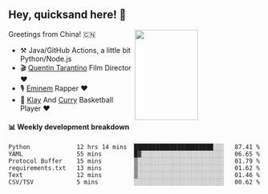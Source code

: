 ## Hey, quicksand here! 🏃
[<img align="right" width="50%" height='180' src="https://quicksandznzn.github.io/image/warriors.jpg">](https://github.com/quicksandznzn)
<!--
[<img align="right" width="50%" src="https://github-readme-stats.vercel.app/api?username=quicksandznzn&theme=dark&show_icons=true">](https://github.com/quicksandznzn)
-->


Greetings from China! 🇨🇳

- ⚒️ Java/GitHub Actions, a little bit Python/Node.js
- 🎬 [Quentin Tarantino](https://www.instagram.com/tarantinoxx/) Film Director ❤️
- 🎙 [Eminem](https://www.instagram.com/eminem/) Rapper ❤️
- 🏀 [Klay](https://www.instagram.com/klaythompson/) And [Curry](https://www.instagram.com/stephencurry30/) Basketball Player ❤️


#### :bar_chart: Weekly development breakdown
<!--START_SECTION:waka-->

```text
Python             12 hrs 14 mins  ██████████████████████░░░   87.41 %
YAML               55 mins         █▓░░░░░░░░░░░░░░░░░░░░░░░   06.65 %
Protocol Buffer    15 mins         ▒░░░░░░░░░░░░░░░░░░░░░░░░   01.79 %
requirements.txt   13 mins         ▒░░░░░░░░░░░░░░░░░░░░░░░░   01.62 %
Text               12 mins         ▒░░░░░░░░░░░░░░░░░░░░░░░░   01.46 %
CSV/TSV            5 mins          ░░░░░░░░░░░░░░░░░░░░░░░░░   00.62 %
```

<!--END_SECTION:waka-->
